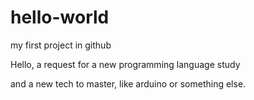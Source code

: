 # hello-world
my first project in github

Hello, a request for a new programming language study

and a new tech to master, like arduino or something else.
